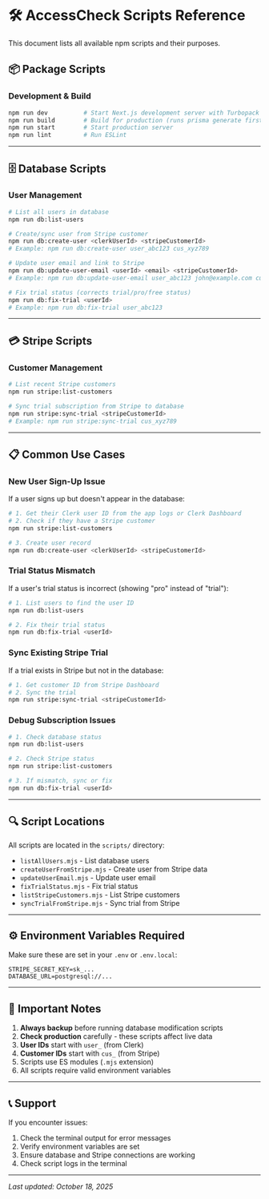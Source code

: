 # 🛠️ AccessCheck Scripts Reference

This document lists all available npm scripts and their purposes.

## 📦 Package Scripts

### Development & Build
```bash
npm run dev          # Start Next.js development server with Turbopack
npm run build        # Build for production (runs prisma generate first)
npm run start        # Start production server
npm run lint         # Run ESLint
```

---

## 🗄️ Database Scripts

### User Management
```bash
# List all users in database
npm run db:list-users

# Create/sync user from Stripe customer
npm run db:create-user <clerkUserId> <stripeCustomerId>
# Example: npm run db:create-user user_abc123 cus_xyz789

# Update user email and link to Stripe
npm run db:update-user-email <userId> <email> <stripeCustomerId>
# Example: npm run db:update-user-email user_abc123 john@example.com cus_xyz789

# Fix trial status (corrects trial/pro/free status)
npm run db:fix-trial <userId>
# Example: npm run db:fix-trial user_abc123
```

---

## 💳 Stripe Scripts

### Customer Management
```bash
# List recent Stripe customers
npm run stripe:list-customers

# Sync trial subscription from Stripe to database
npm run stripe:sync-trial <stripeCustomerId>
# Example: npm run stripe:sync-trial cus_xyz789
```

---

## 📋 Common Use Cases

### New User Sign-Up Issue
If a user signs up but doesn't appear in the database:
```bash
# 1. Get their Clerk user ID from the app logs or Clerk Dashboard
# 2. Check if they have a Stripe customer
npm run stripe:list-customers

# 3. Create user record
npm run db:create-user <clerkUserId> <stripeCustomerId>
```

### Trial Status Mismatch
If a user's trial status is incorrect (showing "pro" instead of "trial"):
```bash
# 1. List users to find the user ID
npm run db:list-users

# 2. Fix their trial status
npm run db:fix-trial <userId>
```

### Sync Existing Stripe Trial
If a trial exists in Stripe but not in the database:
```bash
# 1. Get customer ID from Stripe Dashboard
# 2. Sync the trial
npm run stripe:sync-trial <stripeCustomerId>
```

### Debug Subscription Issues
```bash
# 1. Check database status
npm run db:list-users

# 2. Check Stripe status
npm run stripe:list-customers

# 3. If mismatch, sync or fix
npm run db:fix-trial <userId>
```

---

## 🔍 Script Locations

All scripts are located in the `scripts/` directory:
- `listAllUsers.mjs` - List database users
- `createUserFromStripe.mjs` - Create user from Stripe data
- `updateUserEmail.mjs` - Update user email
- `fixTrialStatus.mjs` - Fix trial status
- `listStripeCustomers.mjs` - List Stripe customers
- `syncTrialFromStripe.mjs` - Sync trial from Stripe

---

## ⚙️ Environment Variables Required

Make sure these are set in your `.env` or `.env.local`:
```env
STRIPE_SECRET_KEY=sk_...
DATABASE_URL=postgresql://...
```

---

## 🚨 Important Notes

1. **Always backup** before running database modification scripts
2. **Check production** carefully - these scripts affect live data
3. **User IDs** start with `user_` (from Clerk)
4. **Customer IDs** start with `cus_` (from Stripe)
5. Scripts use ES modules (`.mjs` extension)
6. All scripts require valid environment variables

---

## 📞 Support

If you encounter issues:
1. Check the terminal output for error messages
2. Verify environment variables are set
3. Ensure database and Stripe connections are working
4. Check script logs in the terminal

---

*Last updated: October 18, 2025*
